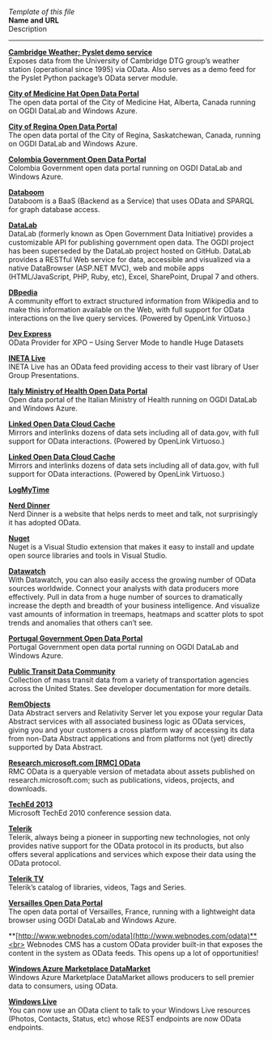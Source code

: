 *Template of this file*<br>
**Name and URL**<br>
Description<br>

---------------------------------------------------------------------------------------------------------------
**[Cambridge Weather; Pyslet demo service](http://odata.pyslet.org/weather)**<br>
Exposes data from the University of Cambridge DTG group’s weather station (operational since 1995) via OData. Also serves as a demo feed for the Pyslet Python package’s OData server module.

**[City of Medicine Hat Open Data Portal](http://data.medicinehat.ca/)**<br>
The open data portal of the City of Medicine Hat, Alberta, Canada running on OGDI DataLab and Windows Azure.

**[City of Regina Open Data Portal](http://openregina.cloudapp.net/)**<br>
The open data portal of the City of Regina, Saskatchewan, Canada, running on OGDI DataLab and Windows Azure.

**[Colombia Government Open Data Portal](http://datos.gov.co/)**<br>
Colombia Government open data portal running on OGDI DataLab and Windows Azure.

**[Databoom](https://databoom.space)**<br>
Databoom is a BaaS (Backend as a Service) that uses OData and SPARQL for graph database access.

**[DataLab](https://github.com/openlab/OGDI-DataLab)**<br>
DataLab (formerly known as Open Government Data Initiative) provides a customizable API for publishing government open data. The OGDI project has been superseded by the DataLab project hosted on GitHub. DataLab provides a RESTful Web service for data, accessible and visualized via a native DataBrowser (ASP.NET MVC), web and mobile apps (HTML/JavaScript, PHP, Ruby, etc), Excel, SharePoint, Drupal 7 and others.

**[DBpedia](http://dbpedia.org/fct)**<br>
A community effort to extract structured information from Wikipedia and to make this information available on the Web, with full support for OData interactions on the live query services. (Powered by OpenLink Virtuoso.)

**[Dev Express](http://community.devexpress.com/blogs/theonewith/archive/2010/08/16/odata-provider-for-xpo-server-mode.aspx)**<br>
OData Provider for XPO – Using Server Mode to handle Huge Datasets

**[INETA Live](http://live.ineta.org/InetaLiveService.svc/)**<br>
INETA Live has an OData feed providing access to their vast library of User Group Presentations.

**[Italy Ministry of Health Open Data Portal](http://opendatasalute.cloudapp.net/DataCatalog/DataSetList)**<br>
Open data portal of the Italian Ministry of Health running on OGDI DataLab and Windows Azure.

**[Linked Open Data Cloud Cache](http://lod.openlinksw.com/fct)**<br>
Mirrors and interlinks dozens of data sets including all of data.gov, with full support for OData interactions. (Powered by OpenLink Virtuoso.)

**[Linked Open Data Cloud Cache](http://www.logmytime.de/Api/Index)**<br>
Mirrors and interlinks dozens of data sets including all of data.gov, with full support for OData interactions. (Powered by OpenLink Virtuoso.)

**[LogMyTime](http://www.logmytime.de/Api/Index)**<br>

**[Nerd Dinner](http://www.nerddinner.com/Services/OData.svc/)**<br>
Nerd Dinner is a website that helps nerds to meet and talk, not surprisingly it has adopted OData.

**[Nuget](http://go.microsoft.com/fwlink/?LinkID=206669)**<br>
Nuget is a Visual Studio extension that makes it easy to install and update open source libraries and tools in Visual Studio.

**[Datawatch](http://www.datawatch.com/solutions/environments/relational/)**<br>
With Datawatch, you can also easily access the growing number of OData sources worldwide. Connect your analysts with data producers more effectively. Pull in data from a huge number of sources to dramatically increase the depth and breadth of your business intelligence. And visualize vast amounts of information in treemaps, heatmaps and scatter plots to spot trends and anomalies that others can’t see.

**[Portugal Government Open Data Portal](http://www.dados.gov.pt/pt/catalogodados/catalogodados.aspx)**<br>
Portugal Government open data portal running on OGDI DataLab and Windows Azure.

**[Public Transit Data Community](http://www.commuterapi.com/)**<br>
Collection of mass transit data from a variety of transportation agencies across the United States. See developer documentation for more details.

**[RemObjects](http://www.dataabstract.com/da/)**<br>
Data Abstract servers and Relativity Server let you expose your regular Data Abstract services with all associated business logic as OData services, giving you and your customers a cross platform way of accessing its data from non-Data Abstract applications and from platforms not (yet) directly supported by Data Abstract.

**[Research.microsoft.com [RMC] OData](http://odata.research.microsoft.com/)**<br>
RMC OData is a queryable version of metadata about assets published on research.microsoft.com; such as publications, videos, projects, and downloads.

**[TechEd 2013](http://odata.msteched.com/sessions.svc/)**<br>
Microsoft TechEd 2010 conference session data.

**[Telerik](http://www.telerik.com/products/odata-support.aspx)**<br>
Telerik, always being a pioneer in supporting new technologies, not only provides native support for the OData protocol in its products, but also offers several applications and services which expose their data using the OData protocol.

**[Telerik TV](http://tv.telerik.com/services/odata.svc)**<br>
Telerik’s catalog of libraries, videos, Tags and Series.

**[Versailles Open Data Portal](http://opendata-versailles.cloudapp.net/)**<br>
The open data portal of Versailles, France, running with a lightweight data browser using OGDI DataLab and Windows Azure.

**[http://www.webnodes.com/odata](http://www.webnodes.com/odata)**<br>
Webnodes CMS has a custom OData provider built-in that exposes the content in the system as OData feeds. This opens up a lot of opportunities!

**[Windows Azure Marketplace DataMarket](https://datamarket.azure.com/)**<br>
Windows Azure Marketplace DataMarket allows producers to sell premier data to consumers, using OData.

**[Windows Live](http://live.com/)**<br>
You can now use an OData client to talk to your Windows Live resources (Photos, Contacts, Status, etc) whose REST endpoints are now OData endpoints.
